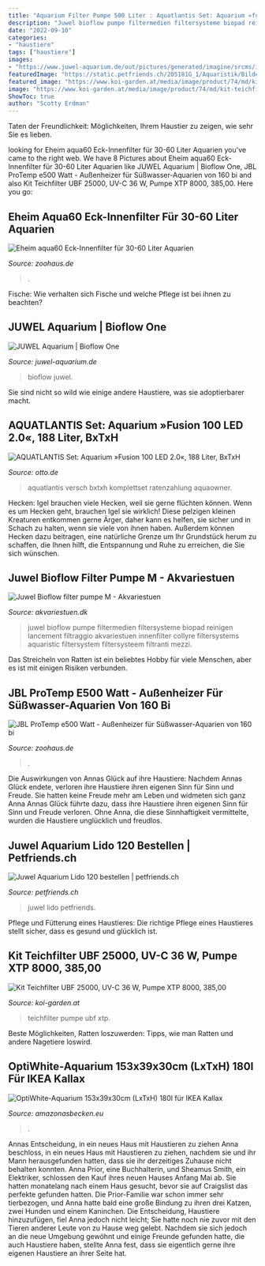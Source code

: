 ```yaml
---
title: "Aquarium Filter Pumpe 500 Liter : Aquatlantis Set: Aquarium »fusion 100 Led 2.0«, 188 Liter, Bxtxh"
description: "Juwel bioflow pumpe filtermedien filtersysteme biopad reinigen lancement filtraggio akvariestuen innenfilter collyre filtersystems aquaristic filtersystem filtersysteem filtranti mezzi"
date: "2022-09-10"
categories:
- "haustiere"
tags: ["haustiere"]
images:
- "https://www.juwel-aquarium.de/out/pictures/generated/imagine/srcms/image/srcms/gallerywhole/fg_200528_BioflowOne_Flussbild_v04(1).png"
featuredImage: "https://static.petfriends.ch/205181G_1/Aquaristik/Bilder/Juwel-Aquarium-Lido-120.jpg"
featured_image: "https://www.koi-garden.at/media/image/product/74/md/kit-teichfilter-ubf-25000-uv-c-36-w-pumpe-xtp-8000.jpg"
image: "https://www.koi-garden.at/media/image/product/74/md/kit-teichfilter-ubf-25000-uv-c-36-w-pumpe-xtp-8000.jpg"
ShowToc: true
author: "Scotty Erdman"
---
```



Taten der Freundlichkeit: Möglichkeiten, Ihrem Haustier zu zeigen, wie sehr Sie es lieben.

	

		
looking for Eheim aqua60 Eck-Innenfilter für 30-60 Liter Aquarien you've came to the right web. We have 8 Pictures about Eheim aqua60 Eck-Innenfilter für 30-60 Liter Aquarien like JUWEL Aquarium | Bioflow One, JBL ProTemp e500 Watt - Außenheizer für Süßwasser-Aquarien von 160 bi and also Kit Teichfilter UBF 25000, UV-C 36 W, Pumpe XTP 8000, 385,00. Here you go:
		
    
## Eheim Aqua60 Eck-Innenfilter Für 30-60 Liter Aquarien

<img loading=lazy src="https://www.zoohaus.de/media/image/product/75356/md/x8000162338_eheim-aqua60-eck-innenfilter.jpg.pagespeed.ic.IXpkKAvCCM.jpg" onerror="this.onerror=null;this.src='https://tse1.mm.bing.net/th?id=OIP.TfFa4qPtQ_JNY6_XQsavsgHaHa&amp;pid=15.1';" alt="Eheim aqua60 Eck-Innenfilter für 30-60 Liter Aquarien">

_Source: zoohaus.de_

>. 

	

Fische: Wie verhalten sich Fische und welche Pflege ist bei ihnen zu beachten?

    
## JUWEL Aquarium | Bioflow One

<img loading=lazy src="https://www.juwel-aquarium.de/out/pictures/generated/imagine/srcms/image/srcms/gallerywhole/fg_200528_BioflowOne_Flussbild_v04(1).png" onerror="this.onerror=null;this.src='https://tse2.mm.bing.net/th?id=OIP.fq4kIBzyq2DUXgBmLbAkcAHaHY&amp;pid=15.1';" alt="JUWEL Aquarium | Bioflow One">

_Source: juwel-aquarium.de_

>bioflow juwel. 

	

Sie sind nicht so wild wie einige andere Haustiere, was sie adoptierbarer macht.

    
## AQUATLANTIS Set: Aquarium »Fusion 100 LED 2.0«, 188 Liter, BxTxH

<img loading=lazy src="https://i.otto.de/i/otto/da04f62d-3073-5724-a7aa-8180c43830af/aquatlantis-set-aquarium-fusion-100-led-2-0-188-liter-bxtxh-102x40x60-cm-in-versch-farben-grau.jpg?$formatz$" onerror="this.onerror=null;this.src='https://tse3.mm.bing.net/th?id=OIP.txf4cvwsK-fBB4wLt6BDrwHaE3&amp;pid=15.1';" alt="AQUATLANTIS Set: Aquarium »Fusion 100 LED 2.0«, 188 Liter, BxTxH">

_Source: otto.de_

>aquatlantis versch bxtxh komplettset ratenzahlung aquaowner. 

	

Hecken: Igel brauchen viele Hecken, weil sie gerne flüchten können.
Wenn es um Hecken geht, brauchen Igel sie wirklich! Diese pelzigen kleinen Kreaturen entkommen gerne Ärger, daher kann es helfen, sie sicher und in Schach zu halten, wenn sie viele von ihnen haben. Außerdem können Hecken dazu beitragen, eine natürliche Grenze um Ihr Grundstück herum zu schaffen, die Ihnen hilft, die Entspannung und Ruhe zu erreichen, die Sie sich wünschen.

    
## Juwel Bioflow Filter Pumpe M - Akvariestuen

<img loading=lazy src="https://akvariestuen.dk/wp-content/uploads/2018/06/14628-Juwel-Bioflow-filter-pumpe-M-PT-UDSOLGT.jpg" onerror="this.onerror=null;this.src='https://tse2.mm.bing.net/th?id=OIP.Ra6KBmnGtMRliogjR44XEwHaHa&amp;pid=15.1';" alt="Juwel Bioflow filter pumpe M - Akvariestuen">

_Source: akvariestuen.dk_

>juwel bioflow pumpe filtermedien filtersysteme biopad reinigen lancement filtraggio akvariestuen innenfilter collyre filtersystems aquaristic filtersystem filtersysteem filtranti mezzi. 

	

Das Streicheln von Ratten ist ein beliebtes Hobby für viele Menschen, aber es ist mit einigen Risiken verbunden.

    
## JBL ProTemp E500 Watt - Außenheizer Für Süßwasser-Aquarien Von 160 Bi

<img loading=lazy src="https://www.zoohaus.de/media/image/product/75109/lg/8000162263_jbl-protemp-e500-aussenheizer~2.jpg" onerror="this.onerror=null;this.src='https://tse3.mm.bing.net/th?id=OIP.nMBOBUqrz0fby673ykluEQHaHa&amp;pid=15.1';" alt="JBL ProTemp e500 Watt - Außenheizer für Süßwasser-Aquarien von 160 bi">

_Source: zoohaus.de_

>. 

	

Die Auswirkungen von Annas Glück auf ihre Haustiere: Nachdem Annas Glück endete, verloren ihre Haustiere ihren eigenen Sinn für Sinn und Freude. Sie hatten keine Freude mehr am Leben und widmeten sich ganz Anna
Annas Glück führte dazu, dass ihre Haustiere ihren eigenen Sinn für Sinn und Freude verloren. Ohne Anna, die diese Sinnhaftigkeit vermittelte, wurden die Haustiere unglücklich und freudlos.

    
## Juwel Aquarium Lido 120 Bestellen | Petfriends.ch

<img loading=lazy src="https://static.petfriends.ch/205181G_1/Aquaristik/Bilder/Juwel-Aquarium-Lido-120.jpg" onerror="this.onerror=null;this.src='https://tse4.mm.bing.net/th?id=OIP.HY2sZBKZIbhwE3mNP4cNxgHaPm&amp;pid=15.1';" alt="Juwel Aquarium Lido 120 bestellen | petfriends.ch">

_Source: petfriends.ch_

>juwel lido petfriends. 

	

Pflege und Fütterung eines Haustieres: Die richtige Pflege eines Haustieres stellt sicher, dass es gesund und glücklich ist.

    
## Kit Teichfilter UBF 25000, UV-C 36 W, Pumpe XTP 8000, 385,00

<img loading=lazy src="https://www.koi-garden.at/media/image/product/74/md/kit-teichfilter-ubf-25000-uv-c-36-w-pumpe-xtp-8000.jpg" onerror="this.onerror=null;this.src='https://tse3.mm.bing.net/th?id=OIP.lluVSqRHY58ncTbsKLvsMgHaGK&amp;pid=15.1';" alt="Kit Teichfilter UBF 25000, UV-C 36 W, Pumpe XTP 8000, 385,00">

_Source: koi-garden.at_

>teichfilter pumpe ubf xtp. 

	

Beste Möglichkeiten, Ratten loszuwerden: Tipps, wie man Ratten und andere Nagetiere loswird.

    
## OptiWhite-Aquarium 153x39x30cm (LxTxH) 180l Für IKEA Kallax

<img loading=lazy src="https://amazonasbecken.eu/wp-content/uploads/2020/07/20200611_091108-scaled.jpg" onerror="this.onerror=null;this.src='https://tse4.mm.bing.net/th?id=OIP.8Sp0Y62JOe_DOL8A_DUstAHaEK&amp;pid=15.1';" alt="OptiWhite-Aquarium 153x39x30cm (LxTxH) 180l für IKEA Kallax">

_Source: amazonasbecken.eu_

>. 

	

Annas Entscheidung, in ein neues Haus mit Haustieren zu ziehen
Anna beschloss, in ein neues Haus mit Haustieren zu ziehen, nachdem sie und ihr Mann herausgefunden hatten, dass sie ihr derzeitiges Zuhause nicht behalten konnten. Anna Prior, eine Buchhalterin, und Sheamus Smith, ein Elektriker, schlossen den Kauf ihres neuen Hauses Anfang Mai ab. Sie hatten monatelang nach einem Haus gesucht, bevor sie auf Craigslist das perfekte gefunden hatten.
Die Prior-Familie war schon immer sehr tierbezogen, und Anna hatte bald eine große Bindung zu ihren drei Katzen, zwei Hunden und einem Kaninchen. Die Entscheidung, Haustiere hinzuzufügen, fiel Anna jedoch nicht leicht; Sie hatte noch nie zuvor mit den Tieren anderer Leute von zu Hause weg gelebt. Nachdem sie sich jedoch an die neue Umgebung gewöhnt und einige Freunde gefunden hatte, die auch Haustiere haben, stellte Anna fest, dass sie eigentlich gerne ihre eigenen Haustiere an ihrer Seite hat.

